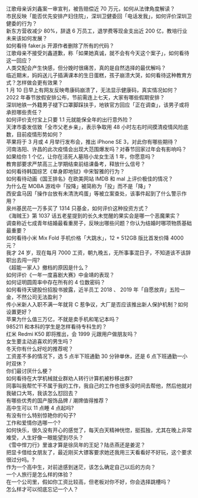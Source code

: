 江歌母亲诉刘鑫案一审宣判，被告赔偿近 70 万元，如何从法律角度解读？  
市民反映「能否优先安排产妇住院」，深圳卫健委回「电话发我」，如何评价深圳卫健委的行为？  
新东方营收减少 80%，辞退 6 万员工，退学费等现金支出近 200 亿，教培行业未来该如何发展？  
如何看待 faker.js 开源作者删除了所有的代码？  
江歌母亲不接受刘鑫道歉，称「如果她真诚，就不会有今天这个案子」，如何看待这一回应？  
人类交配会产生快感，但分娩时很痛苦，真的是自然选择的最优解吗？  
临近期末，妈妈送儿子插满课本的生日蛋糕，孩子崩溃大哭，如何看待这种教育方式？怎样做会更有效果？  
1 月 10 日早上有网友反映粤康码崩溃了，无法显示健康码，真实情况如何？  
2022 年春节放假安排公布，节前需连上七天，大家有哪些假期安排？  
深圳地铁一外籍男子褪下口罩脚踩扶手，地铁官方回应「正在调查」，该男子或将承担哪些责任？  
如何评价支付宝上只要 1.1 元就能保全年的出行意外险？  
天津市委发信致「全市父老乡亲」，表示争取用 48 小时左右时间摸清疫情风险底数，目前疫情形势如何？  
苹果将于 3 月或 4 月举行发布会，推出 iPhone SE 3，对此你有哪些期待？  
河南洛阳、许昌的此次疫情会出现大范围爆发吗？对春节回家过年会有影响吗？  
如果给你 1 个亿，让你在活死人墓陪小龙女生活 1 年，你愿意吗？  
教育部要求严禁高三上学期结束前结课备考，释放什么信号？  
如何看待韩国综艺《单身即地狱》中宋智雅的行为？  
如何看待动画《国王排名》在欧美网站 IMDB 和 mal 上评价极佳的情况？  
为什么在 MOBA 游戏中「投降」被简称为「投」而不是「降」?  
西安盒马因「操作台放有未清洗鸡蛋」等被立案查处，该事件起到了什么警示作用？  
泉州基民花一万多买了 1314 只基金，如何评价这种投资方式？  
《海贼王》第 1037 话五老星提到的长久未觉醒的果实会是哪一个恶魔果实？  
调查称近七成青年结婚最看重房子，反映出哪些问题？你认为结婚时哪项物质基础最重要？  
如何看待小米 Mix Fold 手机价格「大跳水」，12 + 512GB 版比首发价降 4000 元？  
我才 24 岁，现在每月 7000 工资，朝九晚五，无所事事混日子，不知道该不该辞职出去闯一闯?  
《超能一家人》撤档的原因是什么？  
如何评价《一年一度喜剧大赛》中金靖的表现？  
如何证明圆周率中存在所有的 4 位数密码？  
如何看待天键股份招股书披露，近半员工 2018 、 2019 年「自愿放弃」五险一金，不然公司无法盈利？  
传小米新人入职不满一年就背 C 惹争议，大厂是否应该推出新人保护机制？如何设置更好？  
苹果为什么值三万亿，不就是卖手机和笔记本吗？  
985211 和本科的学生是怎样看待专科生的？  
红米 Redmi K50 即将推出，会 1999 元跟用户做朋友吗？  
女生要主动追喜欢的男生吗？  
冬天你有什么好吃的推荐呢？  
工资差不多的情况下，选 5 点半下班通勤 30 分钟单休，还是 6 点下班通勤一小时双休？  
你们最讨厌什么梗？  
如何看待在大学机械就业群劝人转行计算机被秒移出群?  
同事叫我帮忙干不属于我的工作，我自己的工作也很多没时间去帮他，然后他就对我破口大骂，我该怎么怼回去？  
有哪些优秀的国产服饰品牌 / 潮牌值得推荐？  
高中生可以 11 点睡 4 点起吗?  
有没有什么特别惊艳你的句子?  
工作和爱情你选哪一个?  
如何快乐，很久没有开心的感觉了，每天白天精神恍惚，挺孤独，尤其在晚上非常难受，人生好像一眼能望到尽头？  
《雪中悍刀行》里谁才算是徐凤年的王妃？陆丞燕还是姜泥？  
把显卡借给女朋友了，最近刚买大镖客要求她还我用三天看看好不好玩，这个要求很过分吗。?  
作为一个高中生，对前途感到迷茫，该怎么确定自己以后的方向？  
一个人旅行是怎么样的体验？  
在一个公司里，假如你工资比较高，但老板对你不好，你会选择跳槽吗？  
怎么样才可以彻底忘记一个人？  
